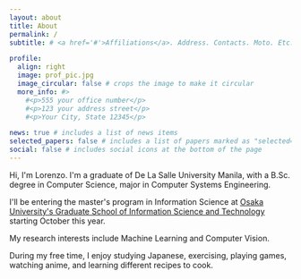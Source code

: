 ```yaml
---
layout: about
title: About
permalink: /
subtitle: # <a href='#'>Affiliations</a>. Address. Contacts. Moto. Etc.

profile:
  align: right
  image: prof_pic.jpg
  image_circular: false # crops the image to make it circular
  more_info: #>
    #<p>555 your office number</p>
    #<p>123 your address street</p>
    #<p>Your City, State 12345</p>

news: true # includes a list of news items
selected_papers: false # includes a list of papers marked as "selected={true}"
social: false # includes social icons at the bottom of the page
---
```


Hi, I'm Lorenzo. I'm a graduate of De La Salle University Manila, with a B.Sc. degree in Computer Science, major in Computer Systems Engineering. 

I'll be entering the master's program in Information Science at [Osaka University's Graduate School of Information Science and Technology](https://www.ist.osaka-u.ac.jp/english/) starting October this year.  

My research interests include Machine Learning and Computer Vision.

During my free time, I enjoy studying Japanese, exercising, playing games, watching anime, and learning different recipes to cook. 
